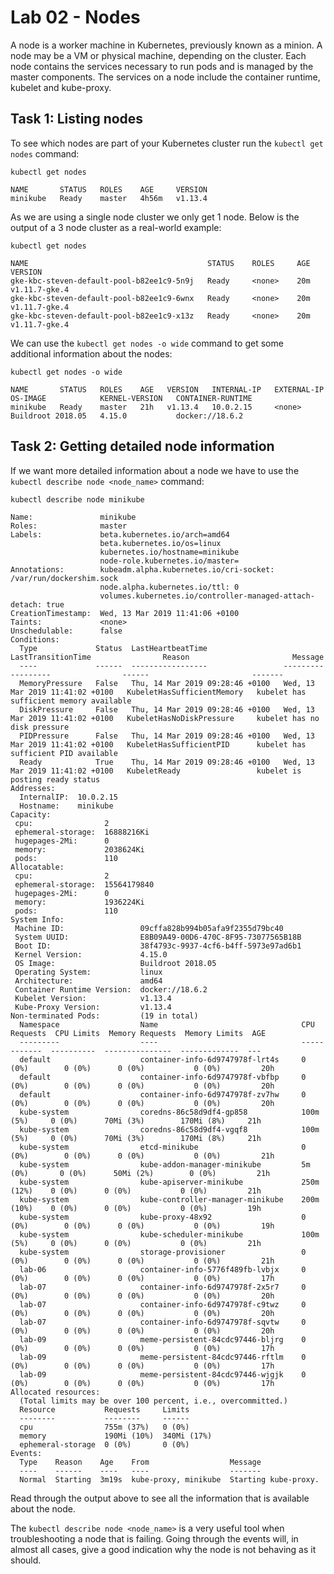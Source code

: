 # Lab 02 - Nodes

A node is a worker machine in Kubernetes, previously known as a minion. A node
may be a VM or physical machine, depending on the cluster. Each node contains
the services necessary to run pods and is managed by the master components. The
services on a node include the container runtime, kubelet and kube-proxy.

## Task 1: Listing nodes

To see which nodes are part of your Kubernetes cluster run the
`kubectl get nodes` command:

```
kubectl get nodes

NAME       STATUS   ROLES    AGE     VERSION
minikube   Ready    master   4h56m   v1.13.4
```

As we are using a single node cluster we only get 1 node.  Below is the output 
of a 3 node cluster as a real-world example:

```
kubectl get nodes

NAME                                        STATUS    ROLES     AGE       VERSION
gke-kbc-steven-default-pool-b82ee1c9-5n9j   Ready     <none>    20m       v1.11.7-gke.4
gke-kbc-steven-default-pool-b82ee1c9-6wnx   Ready     <none>    20m       v1.11.7-gke.4
gke-kbc-steven-default-pool-b82ee1c9-x13z   Ready     <none>    20m       v1.11.7-gke.4
```

We can use the `kubectl get nodes -o wide` command to get some additional
information about the nodes:

```
kubectl get nodes -o wide

NAME       STATUS   ROLES    AGE   VERSION   INTERNAL-IP   EXTERNAL-IP   OS-IMAGE            KERNEL-VERSION   CONTAINER-RUNTIME
minikube   Ready    master   21h   v1.13.4   10.0.2.15     <none>        Buildroot 2018.05   4.15.0           docker://18.6.2
```

## Task 2: Getting detailed node information

If we want more detailed information about a node we have to use the
`kubectl describe node <node_name>` command:

```
kubectl describe node minikube

Name:               minikube
Roles:              master
Labels:             beta.kubernetes.io/arch=amd64
                    beta.kubernetes.io/os=linux
                    kubernetes.io/hostname=minikube
                    node-role.kubernetes.io/master=
Annotations:        kubeadm.alpha.kubernetes.io/cri-socket: /var/run/dockershim.sock
                    node.alpha.kubernetes.io/ttl: 0
                    volumes.kubernetes.io/controller-managed-attach-detach: true
CreationTimestamp:  Wed, 13 Mar 2019 11:41:06 +0100
Taints:             <none>
Unschedulable:      false
Conditions:
  Type             Status  LastHeartbeatTime                 LastTransitionTime                Reason                       Message
  ----             ------  -----------------                 ------------------                ------                       -------
  MemoryPressure   False   Thu, 14 Mar 2019 09:28:46 +0100   Wed, 13 Mar 2019 11:41:02 +0100   KubeletHasSufficientMemory   kubelet has sufficient memory available
  DiskPressure     False   Thu, 14 Mar 2019 09:28:46 +0100   Wed, 13 Mar 2019 11:41:02 +0100   KubeletHasNoDiskPressure     kubelet has no disk pressure
  PIDPressure      False   Thu, 14 Mar 2019 09:28:46 +0100   Wed, 13 Mar 2019 11:41:02 +0100   KubeletHasSufficientPID      kubelet has sufficient PID available
  Ready            True    Thu, 14 Mar 2019 09:28:46 +0100   Wed, 13 Mar 2019 11:41:02 +0100   KubeletReady                 kubelet is posting ready status
Addresses:
  InternalIP:  10.0.2.15
  Hostname:    minikube
Capacity:
 cpu:                2
 ephemeral-storage:  16888216Ki
 hugepages-2Mi:      0
 memory:             2038624Ki
 pods:               110
Allocatable:
 cpu:                2
 ephemeral-storage:  15564179840
 hugepages-2Mi:      0
 memory:             1936224Ki
 pods:               110
System Info:
 Machine ID:                 09cffa828b994b05afa9f2355d79bc40
 System UUID:                E8B09A49-00D6-470C-8F95-73077565B18B
 Boot ID:                    38f4793c-9937-4cf6-b4ff-5973e97ad6b1
 Kernel Version:             4.15.0
 OS Image:                   Buildroot 2018.05
 Operating System:           linux
 Architecture:               amd64
 Container Runtime Version:  docker://18.6.2
 Kubelet Version:            v1.13.4
 Kube-Proxy Version:         v1.13.4
Non-terminated Pods:         (19 in total)
  Namespace                  Name                                CPU Requests  CPU Limits  Memory Requests  Memory Limits  AGE
  ---------                  ----                                ------------  ----------  ---------------  -------------  ---
  default                    container-info-6d9747978f-lrt4s     0 (0%)        0 (0%)      0 (0%)           0 (0%)         20h
  default                    container-info-6d9747978f-vbfbp     0 (0%)        0 (0%)      0 (0%)           0 (0%)         20h
  default                    container-info-6d9747978f-zv7hw     0 (0%)        0 (0%)      0 (0%)           0 (0%)         20h
  kube-system                coredns-86c58d9df4-gp858            100m (5%)     0 (0%)      70Mi (3%)        170Mi (8%)     21h
  kube-system                coredns-86c58d9df4-vgqf8            100m (5%)     0 (0%)      70Mi (3%)        170Mi (8%)     21h
  kube-system                etcd-minikube                       0 (0%)        0 (0%)      0 (0%)           0 (0%)         21h
  kube-system                kube-addon-manager-minikube         5m (0%)       0 (0%)      50Mi (2%)        0 (0%)         21h
  kube-system                kube-apiserver-minikube             250m (12%)    0 (0%)      0 (0%)           0 (0%)         21h
  kube-system                kube-controller-manager-minikube    200m (10%)    0 (0%)      0 (0%)           0 (0%)         19h
  kube-system                kube-proxy-48x92                    0 (0%)        0 (0%)      0 (0%)           0 (0%)         19h
  kube-system                kube-scheduler-minikube             100m (5%)     0 (0%)      0 (0%)           0 (0%)         21h
  kube-system                storage-provisioner                 0 (0%)        0 (0%)      0 (0%)           0 (0%)         21h
  lab-06                     container-info-5776f489fb-lvbjx     0 (0%)        0 (0%)      0 (0%)           0 (0%)         17h
  lab-07                     container-info-6d9747978f-2x5r7     0 (0%)        0 (0%)      0 (0%)           0 (0%)         20h
  lab-07                     container-info-6d9747978f-c9twz     0 (0%)        0 (0%)      0 (0%)           0 (0%)         20h
  lab-07                     container-info-6d9747978f-sqvtw     0 (0%)        0 (0%)      0 (0%)           0 (0%)         20h
  lab-09                     meme-persistent-84cdc97446-bljrg    0 (0%)        0 (0%)      0 (0%)           0 (0%)         17h
  lab-09                     meme-persistent-84cdc97446-rftlm    0 (0%)        0 (0%)      0 (0%)           0 (0%)         17h
  lab-09                     meme-persistent-84cdc97446-wjgjk    0 (0%)        0 (0%)      0 (0%)           0 (0%)         17h
Allocated resources:
  (Total limits may be over 100 percent, i.e., overcommitted.)
  Resource           Requests     Limits
  --------           --------     ------
  cpu                755m (37%)   0 (0%)
  memory             190Mi (10%)  340Mi (17%)
  ephemeral-storage  0 (0%)       0 (0%)
Events:
  Type    Reason    Age    From                  Message
  ----    ------    ----   ----                  -------
  Normal  Starting  3m19s  kube-proxy, minikube  Starting kube-proxy.
```

Read through the output above to see all the information that is available about
the node.

The `kubectl describe node <node_name>` is a very useful tool when
troubleshooting a node that is failing.  Going through the events will, in
almost all cases, give a  good indication why the node is not behaving as it
should.